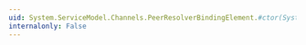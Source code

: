 ```yaml
---
uid: System.ServiceModel.Channels.PeerResolverBindingElement.#ctor(System.ServiceModel.Channels.PeerResolverBindingElement)
internalonly: False
---
```


